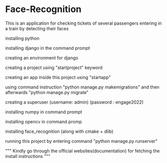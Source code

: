 # Face-Recognition
This is an application for checking tickets of several passengers entering in a train by detecting their faces

installing python 

installing django in the command prompt

creating an environment for django 

creating a project using "startproject" keyword

creating an app inside this project using "startapp"

using command instruction "python manage.py makemigrations" and then afterwards "python manage.py migrate"

creating a superuser
(username: admin)
(password : engage2022)

installing numpy in command prompt

installing opencv in command promp

installing face_recognition (along with cmake + dlib)

running this project by entering command "python manage.py runserver"


"""
Kindly go through the official websites(documentation) for fetching the install instructions
"""
